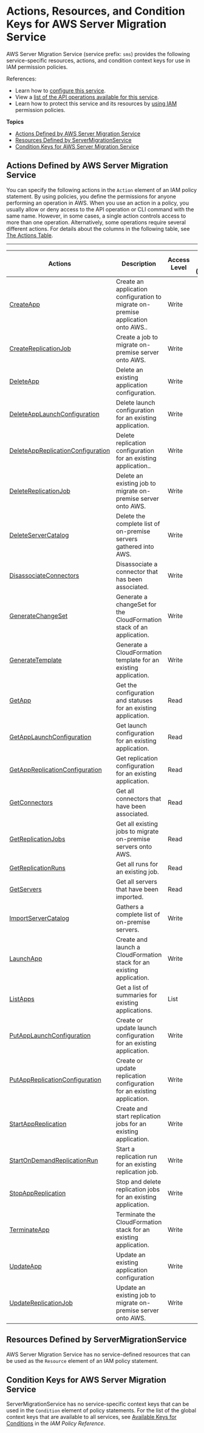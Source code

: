 # Actions, Resources, and Condition Keys for AWS Server Migration Service<a name="list_awsservermigrationservice"></a>

AWS Server Migration Service \(service prefix: `sms`\) provides the following service\-specific resources, actions, and condition context keys for use in IAM permission policies\.

References:
+ Learn how to [configure this service](https://docs.aws.amazon.com/server-migration-service/latest/userguide/)\.
+ View a [list of the API operations available for this service](https://docs.aws.amazon.com/ServerMigration/latest/APIReference/)\.
+ Learn how to protect this service and its resources by [using IAM](https://docs.aws.amazon.com/server-migration-service/latest/userguide/SMS_setup.html) permission policies\.

**Topics**
+ [Actions Defined by AWS Server Migration Service](#awsservermigrationservice-actions-as-permissions)
+ [Resources Defined by ServerMigrationService](#awsservermigrationservice-resources-for-iam-policies)
+ [Condition Keys for AWS Server Migration Service](#awsservermigrationservice-policy-keys)

## Actions Defined by AWS Server Migration Service<a name="awsservermigrationservice-actions-as-permissions"></a>

You can specify the following actions in the `Action` element of an IAM policy statement\. By using policies, you define the permissions for anyone performing an operation in AWS\. When you use an action in a policy, you usually allow or deny access to the API operation or CLI command with the same name\. However, in some cases, a single action controls access to more than one operation\. Alternatively, some operations require several different actions\. For details about the columns in the following table, see [The Actions Table](reference_policies_actions-resources-contextkeys.md#actions_table)\.


****  

| Actions | Description | Access Level | Resource Types \(\*required\) | Condition Keys | Dependent Actions | 
| --- | --- | --- | --- | --- | --- | 
|   [ CreateApp ](https://docs.aws.amazon.com/ServerMigration/latest/APIReference/API_CreateApp.html)  | Create an application configuration to migrate on\-premise application onto AWS\.\. | Write |  |  |  | 
|   [ CreateReplicationJob ](https://docs.aws.amazon.com/ServerMigration/latest/APIReference/API_CreateReplicationJob.html)  | Create a job to migrate on\-premise server onto AWS\. | Write |  |  |  | 
|   [ DeleteApp ](https://docs.aws.amazon.com/ServerMigration/latest/APIReference/API_DeleteApp.html)  | Delete an existing application configuration\. | Write |  |  |  | 
|   [ DeleteAppLaunchConfiguration ](https://docs.aws.amazon.com/ServerMigration/latest/APIReference/API_DeleteAppLaunchConfiguration.html)  | Delete launch configuration for an existing application\. | Write |  |  |  | 
|   [ DeleteAppReplicationConfiguration ](https://docs.aws.amazon.com/ServerMigration/latest/APIReference/API_DeleteAppReplicationConfiguration.html)  | Delete replication configuration for an existing application\.\. | Write |  |  |  | 
|   [ DeleteReplicationJob ](https://docs.aws.amazon.com/ServerMigration/latest/APIReference/API_DeleteReplicationJob.html)  | Delete an existing job to migrate on\-premise server onto AWS\. | Write |  |  |  | 
|   [ DeleteServerCatalog ](https://docs.aws.amazon.com/ServerMigration/latest/APIReference/API_DeleteServerCatalog.html)  | Delete the complete list of on\-premise servers gathered into AWS\. | Write |  |  |  | 
|   [ DisassociateConnectors ](https://docs.aws.amazon.com/ServerMigration/latest/APIReference/API_DisassociateConnectors.html)  | Disassociate a connector that has been associated\. | Write |  |  |  | 
|   [ GenerateChangeSet ](https://docs.aws.amazon.com/ServerMigration/latest/APIReference/API_GenerateChangeSet.html)  | Generate a changeSet for the CloudFormation stack of an application\. | Write |  |  |  | 
|   [ GenerateTemplate ](https://docs.aws.amazon.com/ServerMigration/latest/APIReference/API_GenerateTemplate.html)  | Generate a CloudFormation template for an existing application\. | Write |  |  |  | 
|   [ GetApp ](https://docs.aws.amazon.com/ServerMigration/latest/APIReference/API_GetApp.html)  | Get the configuration and statuses for an existing application\. | Read |  |  |  | 
|   [ GetAppLaunchConfiguration ](https://docs.aws.amazon.com/ServerMigration/latest/APIReference/API_GetAppLaunchConfiguration.html)  | Get launch configuration for an existing application\. | Read |  |  |  | 
|   [ GetAppReplicationConfiguration ](https://docs.aws.amazon.com/ServerMigration/latest/APIReference/API_GetAppReplicationConfiguration.html)  | Get replication configuration for an existing application\. | Read |  |  |  | 
|   [ GetConnectors ](https://docs.aws.amazon.com/ServerMigration/latest/APIReference/API_GetConnectors.html)  | Get all connectors that have been associated\. | Read |  |  |  | 
|   [ GetReplicationJobs ](https://docs.aws.amazon.com/ServerMigration/latest/APIReference/API_GetReplicationJobs.html)  | Get all existing jobs to migrate on\-premise servers onto AWS\. | Read |  |  |  | 
|   [ GetReplicationRuns ](https://docs.aws.amazon.com/ServerMigration/latest/APIReference/API_GetReplicationRuns.html)  | Get all runs for an existing job\. | Read |  |  |  | 
|   [ GetServers ](https://docs.aws.amazon.com/ServerMigration/latest/APIReference/API_GetServers.html)  | Get all servers that have been imported\. | Read |  |  |  | 
|   [ ImportServerCatalog ](https://docs.aws.amazon.com/ServerMigration/latest/APIReference/API_ImportServerCatalog.html)  | Gathers a complete list of on\-premise servers\. | Write |  |  |  | 
|   [ LaunchApp ](https://docs.aws.amazon.com/ServerMigration/latest/APIReference/API_LaunchApp.html)  | Create and launch a CloudFormation stack for an existing application\. | Write |  |  |  | 
|   [ ListApps ](https://docs.aws.amazon.com/ServerMigration/latest/APIReference/API_ListAppss.html)  | Get a list of summaries for existing applications\. | List |  |  |  | 
|   [ PutAppLaunchConfiguration ](https://docs.aws.amazon.com/ServerMigration/latest/APIReference/API_PutAppLaunchConfiguration.html)  | Create or update launch configuration for an existing application\. | Write |  |  |  | 
|   [ PutAppReplicationConfiguration ](https://docs.aws.amazon.com/ServerMigration/latest/APIReference/API_PutAppReplicationConfiguration.html)  | Create or update replication configuration for an existing application\. | Write |  |  |  | 
|   [ StartAppReplication ](https://docs.aws.amazon.com/ServerMigration/latest/APIReference/API_StartAppReplication.html)  | Create and start replication jobs for an existing application\. | Write |  |  |  | 
|   [ StartOnDemandReplicationRun ](https://docs.aws.amazon.com/ServerMigration/latest/APIReference/API_StartOnDemandReplicationRun.html)  | Start a replication run for an existing replication job\. | Write |  |  |  | 
|   [ StopAppReplication ](https://docs.aws.amazon.com/ServerMigration/latest/APIReference/API_StopAppReplication.html)  | Stop and delete replication jobs for an existing application\. | Write |  |  |  | 
|   [ TerminateApp ](https://docs.aws.amazon.com/ServerMigration/latest/APIReference/API_TerminateApp.html)  | Terminate the CloudFormation stack for an existing application\. | Write |  |  |  | 
|   [ UpdateApp ](https://docs.aws.amazon.com/ServerMigration/latest/APIReference/API_UpdateApp.html)  | Update an existing application configuration | Write |  |  |  | 
|   [ UpdateReplicationJob ](https://docs.aws.amazon.com/ServerMigration/latest/APIReference/API_UpdateReplicationJob.html)  | Update an existing job to migrate on\-premise server onto AWS\. | Write |  |  |  | 

## Resources Defined by ServerMigrationService<a name="awsservermigrationservice-resources-for-iam-policies"></a>

AWS Server Migration Service has no service\-defined resources that can be used as the `Resource` element of an IAM policy statement\.

## Condition Keys for AWS Server Migration Service<a name="awsservermigrationservice-policy-keys"></a>

ServerMigrationService has no service\-specific context keys that can be used in the `Condition` element of policy statements\. For the list of the global context keys that are available to all services, see [Available Keys for Conditions](reference_policies_condition-keys.html#AvailableKeys) in the *IAM Policy Reference*\.